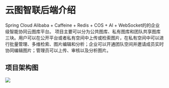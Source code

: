 # 云图智联后端介绍
Spring Cloud Alibaba + Caffeine + Redis + COS + Al + WebSocket的的企业级智能协同云图库平台。
项目主要可以分为公共图库、私有图库和团队共享图库三块。用户可以在公开平台或者私有空间中上传或检索图片，在私有空间中可以进行批量管理、多维检索、图片编辑和分析；企业可以开通团队空间并邀请成员实时协同编辑图片；管理员可以上传、审核以及分析图片。
## 项目架构图
<img src="img/">
